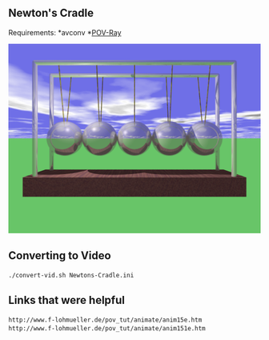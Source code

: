 ## Newton's Cradle

Requirements:
*avconv
*[POV-Ray](http://povray.org/)

![Newton's Cradle](Newtons-Cradle.png)

## Converting to Video

```bash
./convert-vid.sh Newtons-Cradle.ini
```

## Links that were helpful

`http://www.f-lohmueller.de/pov_tut/animate/anim15e.htm`   
`http://www.f-lohmueller.de/pov_tut/animate/anim151e.htm`